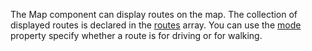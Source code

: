 The Map component can display routes on the map. The collection of displayed routes is declared in the [routes](/Documentation/ApiReference/UI_Components/dxMap/Configuration/routes/) array. You can use the [mode](/Documentation/ApiReference/UI_Components/dxMap/Configuration/routes/#mode) property specify whether a route is for driving or for walking.
<!--split-->
